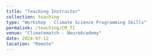 ```yaml
---
title: "Teaching Instructor"
collection: teaching
type: "Workshop - Climate Science Programming Skills"
permalink: /teaching/CM_TI
venue: "Climatematch - NeuroAcademy"
date: 2024-07-12
location: "Remote"
---
```

